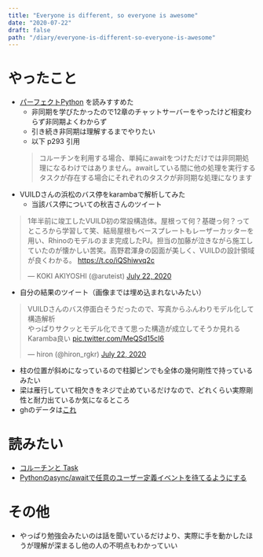```yaml
---
title: "Everyone is different, so everyone is awesome"
date: "2020-07-22"
draft: false
path: "/diary/everyone-is-different-so-everyone-is-awesome"
---
```


# やったこと

+ [パーフェクトPython](https://www.amazon.co.jp/dp/B088YKVD3Z/ref=dp-kindle-redirect?_encoding=UTF8&btkr=1) を読みすすめた
  + 非同期を学びたかったので12章のチャットサーバーをやったけど相変わらず非同期よくわからず
  + 引き続き非同期は理解するまでやりたい
  + 以下 p293 引用
  > コルーチンを利用する場合、単純にawaitをつけただけでは非同期処理になるわけではありません。awaitしている間に他の処理を実行するタスクが存在する場合にそれぞれのタスクが非同期な処理になります
+ VUILDさんの浜松のバス停をkarambaで解析してみた
  + 当該バス停についての秋吉さんのツイート
<blockquote class="twitter-tweet"><p lang="ja" dir="ltr">1年半前に竣工したVUILD初の常設構造体。屋根って何？基礎っ何？ってところから学習して笑、結局屋根もベースプレートもレーザーカッターを用い、Rhinoのモデルのまま完成したPJ。担当の加藤が泣きながら施工していたのが懐かしい苦笑。高野君渾身の図面が美しく、VUILDの設計領域が良くわかる。 <a href="https://t.co/iQShiwvq2c">https://t.co/iQShiwvq2c</a></p>&mdash; KOKI AKIYOSHI (@aruteist) <a href="https://twitter.com/aruteist/status/1285828095740506113?ref_src=twsrc%5Etfw">July 22, 2020</a></blockquote> <script async src="https://platform.twitter.com/widgets.js" charset="utf-8"></script>
  
  + 自分の結果のツイート（画像までは埋め込まれないみたい）
  <blockquote class="twitter-tweet"><p lang="ja" dir="ltr">VUILDさんのバス停面白そうだったので、写真からふんわりモデル化して構造解析<br>やっぱりサクッとモデル化できて思った構造が成立してそうか見れるKaramba良い <a href="https://t.co/MeQSd15cI6">pic.twitter.com/MeQSd15cI6</a></p>&mdash; hiron (@hiron_rgkr) <a href="https://twitter.com/hiron_rgkr/status/1285939421930373120?ref_src=twsrc%5Etfw">July 22, 2020</a></blockquote> <script async src="https://platform.twitter.com/widgets.js" charset="utf-8"></script>
  
  + 柱の位置が斜めになっているので柱脚ピンでも全体の幾何剛性で持っているみたい
  + 梁は雁行していて相欠きをネジで止めているだけなので、どれくらい実際剛性と耐力出ているか気になるところ
  + ghのデータは[これ](src/data/200722_VUILD_BusStop.gh)

# 読みたい

+ [コルーチンと Task](https://docs.python.org/ja/3/library/asyncio-task.html)
+ [Pythonのasync/awaitで任意のユーザー定義イベントを待てるようにする](https://qiita.com/yohm/items/979d84067d53cf20198b)
  
# その他

+ やっぱり勉強会みたいのは話を聞いているだけより、実際に手を動かしたほうが理解が深まるし他の人の不明点もわかっていい